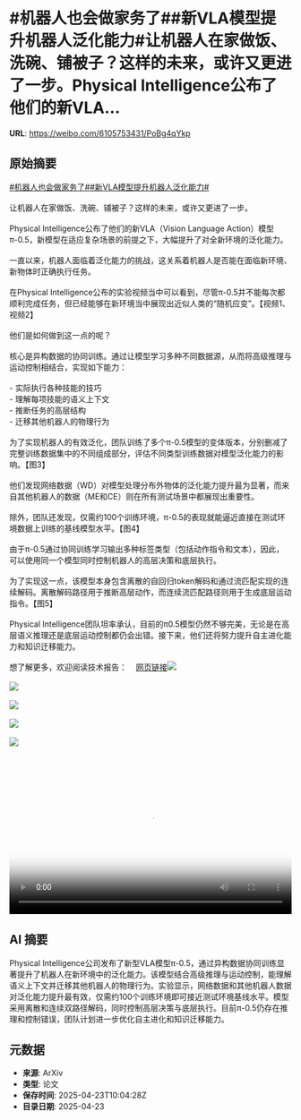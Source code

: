 # #机器人也会做家务了##新VLA模型提升机器人泛化能力#让机器人在家做饭、洗碗、铺被子？这样的未来，或许又更进了一步。Physical Intelligence公布了他们的新VLA...

**URL**: https://weibo.com/6105753431/PoBg4qYkp

## 原始摘要

<a href="https://m.weibo.cn/search?containerid=231522type%3D1%26t%3D10%26q%3D%23%E6%9C%BA%E5%99%A8%E4%BA%BA%E4%B9%9F%E4%BC%9A%E5%81%9A%E5%AE%B6%E5%8A%A1%E4%BA%86%23&amp;extparam=%23%E6%9C%BA%E5%99%A8%E4%BA%BA%E4%B9%9F%E4%BC%9A%E5%81%9A%E5%AE%B6%E5%8A%A1%E4%BA%86%23" data-hide=""><span class="surl-text">#机器人也会做家务了#</span></a><a href="https://m.weibo.cn/search?containerid=231522type%3D1%26t%3D10%26q%3D%23%E6%96%B0VLA%E6%A8%A1%E5%9E%8B%E6%8F%90%E5%8D%87%E6%9C%BA%E5%99%A8%E4%BA%BA%E6%B3%9B%E5%8C%96%E8%83%BD%E5%8A%9B%23&amp;extparam=%23%E6%96%B0VLA%E6%A8%A1%E5%9E%8B%E6%8F%90%E5%8D%87%E6%9C%BA%E5%99%A8%E4%BA%BA%E6%B3%9B%E5%8C%96%E8%83%BD%E5%8A%9B%23" data-hide=""><span class="surl-text">#新VLA模型提升机器人泛化能力#</span></a><br><br>让机器人在家做饭、洗碗、铺被子？这样的未来，或许又更进了一步。<br><br>Physical Intelligence公布了他们的新VLA（Vision Language Action）模型π-0.5，新模型在适应复杂场景的前提之下，大幅提升了对全新环境的泛化能力。<br><br>一直以来，机器人面临着泛化能力的挑战，这关系着机器人是否能在面临新环境、新物体时正确执行任务。<br><br>在Physical Intelligence公布的实验视频当中可以看到，尽管π-0.5并不能每次都顺利完成任务，但已经能够在新环境当中展现出近似人类的“随机应变”。【视频1、视频2】<br><br>他们是如何做到这一点的呢？<br><br>核心是异构数据的协同训练。通过让模型学习多种不同数据源，从而将高级推理与运动控制相结合，实现如下能力：<br><br>- 实际执行各种技能的技巧<br>- 理解每项技能的语义上下文<br>- 推断任务的高层结构<br>- 迁移其他机器人的物理行为<br><br>为了实现机器人的有效泛化，团队训练了多个π-0.5模型的变体版本，分别删减了完整训练数据集中的不同组成部分，评估不同类型训练数据对模型泛化能力的影响。【图3】<br><br>他们发现网络数据（WD）对模型处理分布外物体的泛化能力提升最为显著，而来自其他机器人的数据（ME和CE）则在所有测试场景中都展现出重要性。<br><br>除外，团队还发现，仅需约100个训练环境，π-0.5的表现就能逼近直接在测试环境数据上训练的基线模型水平。【图4】<br><br>由于π-0.5通过协同训练学习输出多种标签类型（包括动作指令和文本），因此，可以使用同一个模型同时控制机器人的高层决策和底层执行。<br><br>为了实现这一点，该模型本身包含离散的自回归token解码和通过流匹配实现的连续解码。离散解码路径用于推断高层动作，而连续流匹配路径则用于生成底层运动指令。【图5】<br><br>Physical Intelligence团队坦率承认，目前的π0.5模型仍然不够完美，无论是在高层语义推理还是底层运动控制都仍会出错。接下来，他们还将努力提升自主进化能力和知识迁移能力。<br><br>想了解更多，欢迎阅读技术报告：<a href="https://weibo.cn/sinaurl?u=https%3A%2F%2Fwww.physicalintelligence.company%2Fblog%2Fpi05" data-hide=""><span class="url-icon"><img style="width: 1rem;height: 1rem" src="https://h5.sinaimg.cn/upload/2015/09/25/3/timeline_card_small_web_default.png" referrerpolicy="no-referrer"></span><span class="surl-text">网页链接</span></a><img style="" src="https://tvax4.sinaimg.cn/large/006Fd7o3ly1i0qtox0js4j30kg0dcgme.jpg" referrerpolicy="no-referrer"><br><br><img style="" src="https://tvax3.sinaimg.cn/large/006Fd7o3ly1i0qtoyoz2xj30nq0dc3zo.jpg" referrerpolicy="no-referrer"><br><br><img style="" src="https://tvax1.sinaimg.cn/large/006Fd7o3gy1i0qtnplhu4j31q810inhx.jpg" referrerpolicy="no-referrer"><br><br><img style="" src="https://tvax2.sinaimg.cn/large/006Fd7o3gy1i0qtnt6p3oj31oe1387nc.jpg" referrerpolicy="no-referrer"><br><br><img style="" src="https://tvax2.sinaimg.cn/large/006Fd7o3gy1i0qtny7eimj31re0yqb1h.jpg" referrerpolicy="no-referrer"><br><br><br clear="both"><div style="clear: both"></div><video controls="controls" poster="https://tvax4.sinaimg.cn/orj480/006Fd7o3ly1i0qtoxfh2cj30kg0dcgme.jpg" style="width: 100%"><source src="https://f.video.weibocdn.com/o0/pg0bVaz2lx08nHmQU8CY010412008hqc0E010.mp4?label=mp4_hd&amp;template=736x480.25.0&amp;ori=0&amp;ps=1CwnkDw1GXwCQx&amp;Expires=1745406181&amp;ssig=%2FRLNQ4FW83&amp;KID=unistore,video"><source src="https://f.video.weibocdn.com/o0/Bfm8lIS2lx08nHmQN6Qo010412004GiG0E010.mp4?label=mp4_ld&amp;template=552x360.25.0&amp;ori=0&amp;ps=1CwnkDw1GXwCQx&amp;Expires=1745406181&amp;ssig=qmn3SD9kcq&amp;KID=unistore,video"><p>视频无法显示，请前往<a href="https://video.weibo.com/show?fid=1034%3A5158630295797780" target="_blank" rel="noopener noreferrer">微博视频</a>观看。</p></video>

## AI 摘要

Physical Intelligence公司发布了新型VLA模型π-0.5，通过异构数据协同训练显著提升了机器人在新环境中的泛化能力。该模型结合高级推理与运动控制，能理解语义上下文并迁移其他机器人的物理行为。实验显示，网络数据和其他机器人数据对泛化能力提升最有效，仅需约100个训练环境即可接近测试环境基线水平。模型采用离散和连续双路径解码，同时控制高层决策与底层执行。目前π-0.5仍存在推理和控制错误，团队计划进一步优化自主进化和知识迁移能力。

## 元数据

- **来源**: ArXiv
- **类型**: 论文
- **保存时间**: 2025-04-23T10:04:28Z
- **目录日期**: 2025-04-23
